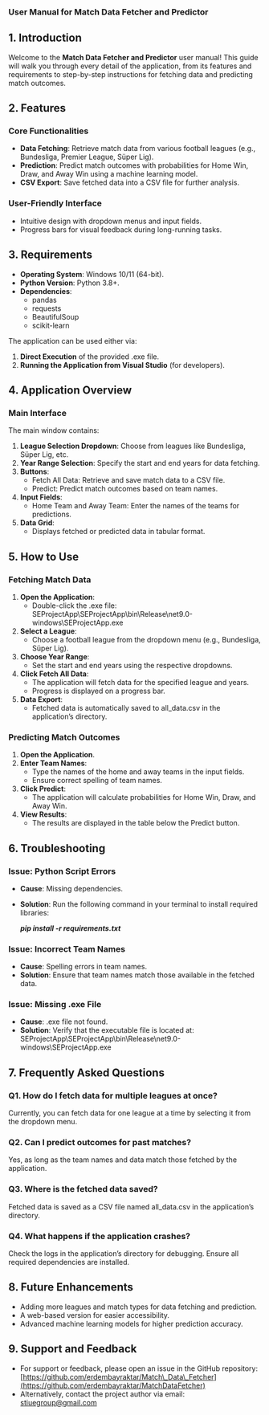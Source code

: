 ### **User Manual for Match Data Fetcher and Predictor**

## **1\. Introduction**

Welcome to the **Match Data Fetcher and Predictor** user manual\! This guide will walk you through every detail of the application, from its features and requirements to step-by-step instructions for fetching data and predicting match outcomes.

## **2\. Features**

### **Core Functionalities**

* **Data Fetching**: Retrieve match data from various football leagues (e.g., Bundesliga, Premier League, Süper Lig).  
* **Prediction**: Predict match outcomes with probabilities for Home Win, Draw, and Away Win using a machine learning model.  
* **CSV Export**: Save fetched data into a CSV file for further analysis.

### **User-Friendly Interface**

* Intuitive design with dropdown menus and input fields.  
* Progress bars for visual feedback during long-running tasks.

## **3\. Requirements**

* **Operating System**: Windows 10/11 (64-bit).  
* **Python Version**: Python 3.8+.  
* **Dependencies**:  
  * pandas  
  * requests  
  * BeautifulSoup  
  * scikit-learn

The application can be used either via:

1. **Direct Execution** of the provided .exe file.  
2. **Running the Application from Visual Studio** (for developers).

## 

## 

## 

## **4\. Application Overview**

### **Main Interface**

The main window contains:

1. **League Selection Dropdown**: Choose from leagues like Bundesliga, Süper Lig, etc.  
2. **Year Range Selection**: Specify the start and end years for data fetching.  
3. **Buttons**:  
   * Fetch All Data: Retrieve and save match data to a CSV file.  
   * Predict: Predict match outcomes based on team names.  
4. **Input Fields**:  
   * Home Team and Away Team: Enter the names of the teams for predictions.  
5. **Data Grid**:  
   * Displays fetched or predicted data in tabular format.

## **5\. How to Use**

### **Fetching Match Data**

1. **Open the Application**:  
   * Double-click the .exe file:  
      SEProjectApp\\SEProjectApp\\bin\\Release\\net9.0-windows\\SEProjectApp.exe  
2. **Select a League**:  
   * Choose a football league from the dropdown menu (e.g., Bundesliga, Süper Lig).  
3. **Choose Year Range**:  
   * Set the start and end years using the respective dropdowns.  
4. **Click Fetch All Data**:  
   * The application will fetch data for the specified league and years.  
   * Progress is displayed on a progress bar.  
5. **Data Export**:  
   * Fetched data is automatically saved to all\_data.csv in the application’s directory.

### **Predicting Match Outcomes**

1. **Open the Application**.  
2. **Enter Team Names**:  
   * Type the names of the home and away teams in the input fields.  
   * Ensure correct spelling of team names.  
3. **Click Predict**:  
   * The application will calculate probabilities for Home Win, Draw, and Away Win.  
4. **View Results**:  
   * The results are displayed in the table below the Predict button.

## **6\. Troubleshooting**

### **Issue: Python Script Errors**

* **Cause**: Missing dependencies.  
* **Solution**: Run the following command in your terminal to install required libraries:

	 ***pip install \-r requirements.txt***

### **Issue: Incorrect Team Names**

* **Cause**: Spelling errors in team names.  
* **Solution**: Ensure that team names match those available in the fetched data.

### **Issue: Missing .exe File**

* **Cause**: .exe file not found.  
* **Solution**: Verify that the executable file is located at: SEProjectApp\\SEProjectApp\\bin\\Release\\net9.0-windows\\SEProjectApp.exe

## **7\. Frequently Asked Questions**

### **Q1. How do I fetch data for multiple leagues at once?**

Currently, you can fetch data for one league at a time by selecting it from the dropdown menu.

### **Q2. Can I predict outcomes for past matches?**

Yes, as long as the team names and data match those fetched by the application.

### **Q3. Where is the fetched data saved?**

Fetched data is saved as a CSV file named all\_data.csv in the application’s directory.

### **Q4. What happens if the application crashes?**

Check the logs in the application’s directory for debugging. Ensure all required dependencies are installed.

## 

## 

## **8\. Future Enhancements**

* Adding more leagues and match types for data fetching and prediction.  
* A web-based version for easier accessibility.  
* Advanced machine learning models for higher prediction accuracy.

## **9\. Support and Feedback**

* For support or feedback, please open an issue in the GitHub repository: [https://github.com/erdembayraktar/Match\_Data\_Fetcher](https://github.com/erdembayraktar/MatchDataFetcher)  
* Alternatively, contact the project author via email:  
   stiuegroup@gmail.com

